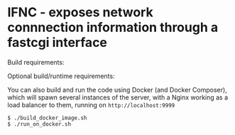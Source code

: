 # IFNC - exposes network connnection information through a fastcgi interface

Build requirements:

Optional build/runtime requirements:

You can also build and run the code using Docker (and Docker Composer), 
which will spawn several instances of the server, with a Nginx working
as a load balancer to them, running on `http://localhost:9999`
```
$ ./build_docker_image.sh
$ ./run_on_docker.sh
```
